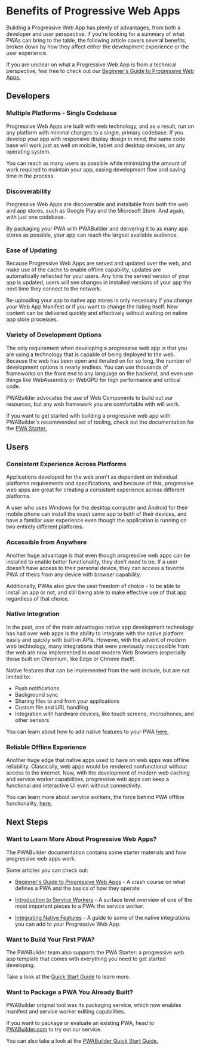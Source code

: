 # Benefits of Progressive Web Apps

Building a Progressive Web App has plenty of advantages, from both a developer and user perspective. If you're looking for a summary of what PWAs can bring to the table, the following article covers several benefits, broken down by how they affect either the development experience or the user experience.

If you are unclear on what a Progressive Web App is from a technical perspective, feel free to check out our [Beginner's Guide to Progressive Web Apps.](/home/pwa-intro/)

## Developers

### Multiple Platforms - Single Codebase

Progressive Web Apps are built with web technology, and as a result, run on any platform with minimal changes to a single, primary codebase. If you develop your app with responsive display design in mind, the same code base will work just as well on mobile, tablet and desktop devices, on any operating system.

You can reach as many users as possible while minimizing the amount of work required to maintain your app, easing development flow and saving time in the process.

### Discoverability

Progressive Web Apps are discoverable and installable from both the web and app stores, such as Google Play and the Microsoft Store. And again, with just one codebase.

By packaging your PWA with PWABuilder and delivering it to as many app stores as possible, your app can reach the largest available audience.

### Ease of Updating

Because Progressive Web Apps are served and updated over the web, and make use of the cache to enable offline capability, updates are automatically reflected for your users. Any time the served version of your app is updated, users will see changes in installed versions of your app the next time they connect to the network. 

Re-uploading your app to native app stores is only necessary if you change your Web App Manifest or if you want to change the listing itself. New content can be delivered quickly and effectively without waiting on native app store processes.

### Variety of Development Options

The only requirement when developing a progressive web app is that you are using a technology that is capable of being deployed to the web. Because the web has been open and iterated on for so long, the number of development options is nearly endless. You can use thousands of frameworks on the front end to any language on the backend, and even use things like WebAssembly or WebGPU for high performance and critical code.

PWABuilder advocates the use of Web Components to build out our resources, but any web framework you are comfortable with will work.

If you want to get started with building a progressive web app with PWABuilder's recommended set of tooling, check out the documentation for the [PWA Starter.](/starter/quick-start/)

## Users

### Consistent Experience Across Platforms

Applications developed for the web aren't as dependent on individual platforms requirements and specifications, and because of this, progressive web apps are great for creating a consistent experience across different platforms.

A user who uses Windows for the desktop computer and Android for their mobile phone can install the exact same app to both of their devices, and have a familiar user experience even though the application is running on two entirely different platforms.

### Accessible from Anywhere

Another huge advantage is that even though progressive web apps can be installed to enable better functionality, they don't *need* to be. If a user doesn't have access to their personal device, they can access a favorite PWA of theirs from any device with browser capability.

Additionally, PWAs also give the user freedom of choice - to be able to install an app or not, and still being able to make effective use of that app regardless of that choice.

### Native Integration

In the past, one of the main advantages native app development technology has had over web apps is the ability to integrate with the native platform easily and quickly with built-in APIs. However, with the advent of modern web technology, many integrations that were previously inaccessible from the web are now implemented in most modern Web Browsers (especially those built on Chromium, like Edge or Chrome itself).

Native features that can be implemented from the web include, but are not limited to:

- Push notifications
- Background sync
- Sharing files to and from your applications 
- Custom file and URL handling
- Integration with hardware devices, like touch screens, microphones, and other sensors

You can learn about how to add native features to your PWA [here.](/home/native-features/)

### Reliable Offline Experience

Another huge edge that native apps used to have on web apps was offline reliability. Classically, web apps would be rendered nonfunctional without access to the internet. Now, with the development of modern web caching and service worker capabilities, progressive web apps can keep a functional and interactive UI even without connectivity.

You can learn more about service workers, the force behind PWA offline functionality, [here.](/home/sw-intro/)

## Next Steps
 
### Want to Learn More About Progressive Web Apps?
The PWABuilder documentation contains some starter materials and how progressive web apps work.

Some articles you can check out:

* [Beginner's Guide to Progressive Web Apps](/home/pwa-intro/) - A crash course on what defines a PWA and the basics of how they operate

* [Introduction to Service Workers](/home/sw-intro) - A surface level overview of one of the most important pieces to a PWA: the service worker.

* [Integrating Native Features](/home/native-features/) - A guide to some of the native integrations you can add to your Progressive Web App.


### Want to Build Your First PWA?

The PWABuilder team also supports the PWA Starter: a progressive web app template that comes with everything you need to get started developing.

Take a look at the [Quick Start Guide](/starter/quick-start/) to learn more.

### Want to Package a PWA You Already Built?

PWABuilder original tool was its packaging service, which now enables manifest and service worker editing capabilities.

If you want to package or evaluate an existing PWA, head to [PWABuilder.com](https://www.pwabuilder.com/) to try out our service.

You can also take a look at the [PWABuilder Quick Start Guide.](/builder/quick-start)